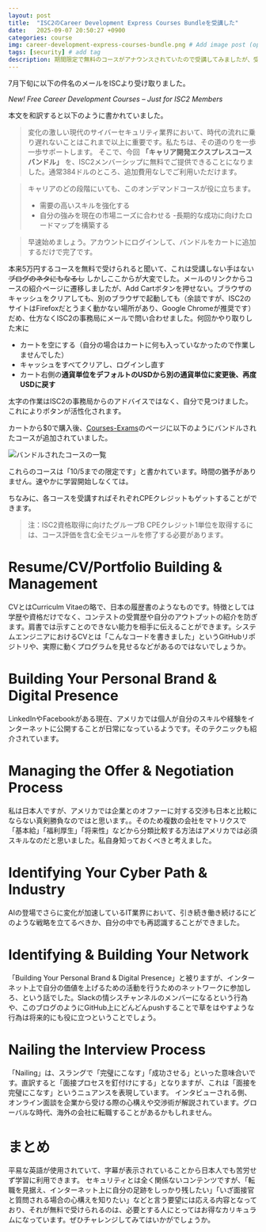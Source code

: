 ```yaml
---
layout: post
title:  "ISC2のCareer Development Express Courses Bundleを受講した"
date:   2025-09-07 20:50:27 +0900
categories: course
img: career-development-express-courses-bundle.png # Add image post (optional)
tags: [security] # add tag
description: 期間限定で無料のコースがアナウンスされていたので受講してみましたが、受講するまでがたいへんでした
---
```


7月下旬に以下の件名のメールをISCより受け取りました。

*New! Free Career Development Courses – Just for ISC2 Members*

本文を和訳すると以下のように書かれていました。


> 変化の激しい現代のサイバーセキュリティ業界において、時代の流れに乗り遅れないことはこれまで以上に重要です。私たちは、その道のりを一歩一歩サポートします。
>そこで、今回 **「キャリア開発エクスプレスコースバンドル」** を、ISC2メンバーシップに無料でご提供できることになりました。通常384ドルのところ、追加費用なしでご利用いただけます。

>キャリアのどの段階にいても、このオンデマンドコースが役に立ちます。
> - 需要の高いスキルを強化する
> - 自分の強みを現在の市場ニーズに合わせる
> -長期的な成功に向けたロードマップを構築する

> 早速始めましょう。アカウントにログインして、バンドルをカートに追加するだけで完了です。

本来5万円するコースを無料で受けられると聞いて、これは受講しない手はない~~ブログのネタにもなるし~~
しかしここからが大変でした。メールのリンクからコースの紹介ページに遷移しましたが、Add Cartボタンを押せない。ブラウザのキャッシュをクリアしても、別のブラウザで起動しても（余談ですが、ISC2のサイトはFirefoxだとうまく動かない場所があり、Google Chromeが推奨です）だめ、仕方なくISC2の事務局にメールで問い合わせました。何回かやり取りした末に

- カートを空にする（自分の場合はカートに何も入っていなかったので作業しませんでした）
- キャッシュをすべてクリアし、ログインし直す
- カート右側の**通貨単位をデフォルトのUSDから別の通貨単位に変更後、再度USDに戻す**

太字の作業はISC2の事務局からのアドバイスではなく、自分で見つけました。これによりボタンが活性化されます。

カートから$0で購入後、[Courses-Exams](https://www.isc2.org/Dashboard/Courses-Exams)のページに以下のようにバンドルされたコースが追加されていました。

<img src="{{site.baseurl}}/assets/img/career-development-express-courses-bundle.png" alt="バンドルされたコースの一覧">

これらのコースは「10/5までの限定です」と書かれています。時間の猶予がありません。速やかに学習開始しなくては。

ちなみに、各コースを受講すればそれぞれCPEクレジットもゲットすることができます。

> 注：ISC2資格取得に向けたグループB CPEクレジット1単位を取得するには、コース評価を含む全モジュールを修了する必要があります。


# Resume/CV/Portfolio Building & Management

CVとはCurriculm Vitaeの略で、日本の履歴書のようなものです。特徴としては学歴や資格だけでなく、コンテストの受賞歴や自分のアウトプットの紹介を防ぎます。肩書では示すことのできない能力を相手に伝えることができます。システムエンジニアにおけるCVとは「こんなコードを書きました」というGitHubリポジトリや、実際に動くプログラムを見せるなどがあるのではないでしょうか。

# Building Your Personal Brand & Digital Presence

LinkedInやFacebookがある現在、アメリカでは個人が自分のスキルや経験をインターネットに公開することが日常になっているようです。そのテクニックも紹介されています。

# Managing the Offer & Negotiation Process 

私は日本人ですが、アメリカでは企業とのオファーに対する交渉も日本と比較にならない真剣勝負なのではと思います。。そのため複数の会社をマトリクスで「基本給」「福利厚生」「将来性」などから分類比較する方法はアメリカでは必須スキルなのだと思いました。私自身知っておくべきと考えました。

# Identifying Your Cyber Path & Industry

AIの登場でさらに変化が加速しているIT業界において、引き続き働き続けるにどのような戦略を立てるべきか、自分の中でも再認識することができました。

# Identifying & Building Your Network

「Building Your Personal Brand & Digital Presence」と被りますが、インターネット上で自分の価値を上げるための活動を行うためのネットワークに参加しろ、という話でした。Slackの情シスチャンネルのメンバーになるという行為や、このブログのようにGitHub上にどんどんpushすることで草をはやすような行為は将来的にも役に立つということでしょう。

# Nailing the Interview Process

「Nailing」は、スラングで「完璧にこなす」「成功させる」といった意味合いです。直訳すると「面接プロセスを釘付けにする」となりますが、これは「面接を完璧にこなす」というニュアンスを表現しています。
インタビューされる側、オンライン面談を企業から受ける際の心構えや交渉術が解説されています。グローバルな時代、海外の会社に転職することがあるかもしれません。


# まとめ

平易な英語が使用されていて、字幕が表示されていることから日本人でも苦労せず学習に利用できます。
セキュリティとは全く関係ないコンテンツですが、「転職を見据え、インターネット上に自分の足跡をしっかり残したい」「いざ面接官と質問される場合の心構えを知りたい」などと言う要望には応える内容となっており、それが無料で受けられるのは、必要とする人にとってはお得なカリキュラムになっています。ぜひチャレンジしてみてはいかがでしょうか。

